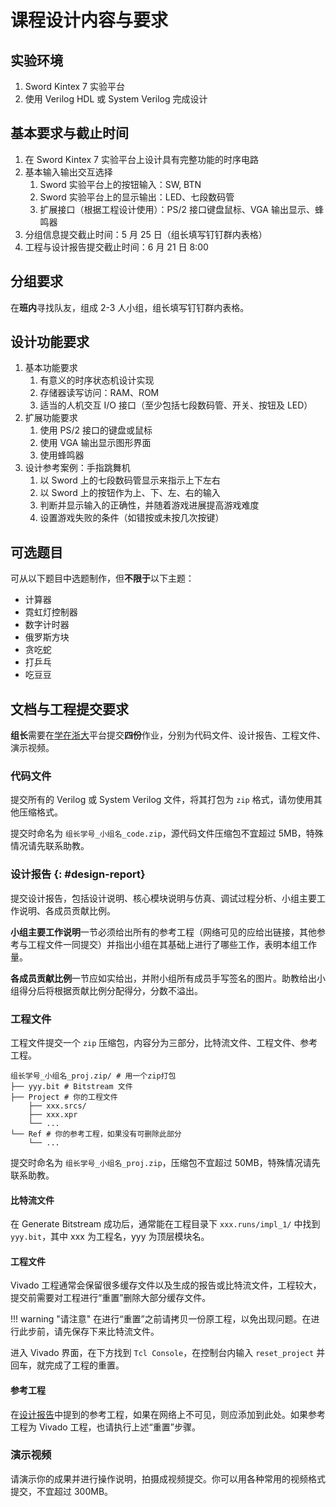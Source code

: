 # 课程设计内容与要求

## 实验环境

1. Sword Kintex 7 实验平台
2. 使用 Verilog HDL 或 System Verilog 完成设计

## 基本要求与截止时间

1. 在 Sword Kintex 7 实验平台上设计具有完整功能的时序电路
2. 基本输入输出交互选择
    1. Sword 实验平台上的按钮输入：SW, BTN
    2. Sword 实验平台上的显示输出：LED、七段数码管
    3. 扩展接口（根据工程设计使用）：PS/2 接口键盘鼠标、VGA 输出显示、蜂鸣器
3. 分组信息提交截止时间：5 月 25 日（组长填写钉钉群内表格）
4. 工程与设计报告提交截止时间：6 月 21 日 8:00

## 分组要求

在**班内**寻找队友，组成 2-3 人小组，组长填写钉钉群内表格。

## 设计功能要求

1. 基本功能要求
    1. 有意义的时序状态机设计实现
    2. 存储器读写访问：RAM、ROM
    3. 适当的人机交互 I/O 接口（至少包括七段数码管、开关、按钮及 LED）
2. 扩展功能要求
    1. 使用 PS/2 接口的键盘或鼠标
    2. 使用 VGA 输出显示图形界面
    3. 使用蜂鸣器
3. 设计参考案例：手指跳舞机
    1. 以 Sword 上的七段数码管显示来指示上下左右
    2. 以 Sword 上的按钮作为上、下、左、右的输入
    3. 判断并显示输入的正确性，并随着游戏进展提高游戏难度
    4. 设置游戏失败的条件（如错按或未按几次按键）

## 可选题目

可从以下题目中选题制作，但**不限于**以下主题：

* 计算器
* 霓虹灯控制器
* 数字计时器
* 俄罗斯方块
* 贪吃蛇
* 打乒乓
* 吃豆豆

## 文档与工程提交要求

**组长**需要在[学在浙大](https://courses.zju.edu.cn/)平台提交**四份**作业，分别为代码文件、设计报告、工程文件、演示视频。

### 代码文件

提交所有的 Verilog 或 System Verilog 文件，将其打包为 `zip` 格式，请勿使用其他压缩格式。

提交时命名为 `组长学号_小组名_code.zip`，源代码文件压缩包不宜超过 5MB，特殊情况请先联系助教。

### 设计报告 {: #design-report}

提交设计报告，包括设计说明、核心模块说明与仿真、调试过程分析、小组主要工作说明、各成员贡献比例。

**小组主要工作说明**一节必须给出所有的参考工程（网络可见的应给出链接，其他参考与工程文件一同提交）并指出小组在其基础上进行了哪些工作，表明本组工作量。

**各成员贡献比例**一节应如实给出，并附小组所有成员手写签名的图片。助教给出小组得分后将根据贡献比例分配得分，分数不溢出。

<!-- 如小组 3 人得基础分 13 分，三人贡献分别为 60% 20% 20%，分数包 3*13 = 39 分，贡献 60% 者（39 * 0.6 = 23.4）大作业满分，另两人大作业得分 7.8 分。 -->

### 工程文件

工程文件提交一个 `zip` 压缩包，内容分为三部分，比特流文件、工程文件、参考工程。

```
组长学号_小组名_proj.zip/ # 用一个zip打包
├── yyy.bit # Bitstream 文件
├── Project # 你的工程文件
    ├── xxx.srcs/
    ├── xxx.xpr
    └── ...
└── Ref # 你的参考工程，如果没有可删除此部分
    └── ...
```

提交时命名为 `组长学号_小组名_proj.zip`，压缩包不宜超过 50MB，特殊情况请先联系助教。

#### 比特流文件

在 Generate Bitstream 成功后，通常能在工程目录下 `xxx.runs/impl_1/` 中找到 `yyy.bit`，其中 xxx 为工程名，yyy 为顶层模块名。

#### 工程文件

Vivado 工程通常会保留很多缓存文件以及生成的报告或比特流文件，工程较大，提交前需要对工程进行“重置”删除大部分缓存文件。

!!! warning "请注意"
    在进行“重置”之前请拷贝一份原工程，以免出现问题。在进行此步前，请先保存下来比特流文件。

进入 Vivado 界面，在下方找到 `Tcl Console`，在控制台内输入 `reset_project` 并回车，就完成了工程的重置。

#### 参考工程

在[设计报告](#design-report)中提到的参考工程，如果在网络上不可见，则应添加到此处。如果参考工程为 Vivado 工程，也请执行上述“重置”步骤。

### 演示视频

请演示你的成果并进行操作说明，拍摄成视频提交。你可以用各种常用的视频格式提交，不宜超过 300MB。